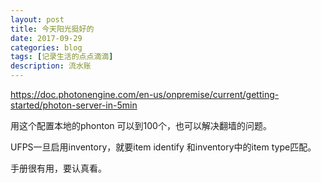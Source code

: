 ```yaml
---
layout: post
title: 今天阳光挺好的
date: 2017-09-29
categories: blog
tags: [记录生活的点点滴滴]
description: 流水账
---
```


https://doc.photonengine.com/en-us/onpremise/current/getting-started/photon-server-in-5min

用这个配置本地的phonton 可以到100个，也可以解决翻墙的问题。

UFPS一旦启用inventory，就要item identify 和inventory中的item type匹配。

手册很有用，要认真看。




 
















